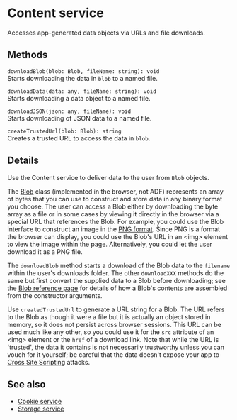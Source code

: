 # Content service

Accesses app-generated data objects via URLs and file downloads.

## Methods

`downloadBlob(blob: Blob, fileName: string): void`<br/>
Starts downloading the data in `blob` to a named file.

`downloadData(data: any, fileName: string): void`<br/>
Starts downloading a data object to a named file.

`downloadJSON(json: any, fileName): void`<br/>
Starts downloading of JSON data to a named file.

`createTrustedUrl(blob: Blob): string`<br/>
Creates a trusted URL to access the data in `blob`.

## Details

Use the Content service to deliver data to the user from `Blob` objects.

The [Blob](https://developer.mozilla.org/en-US/docs/Web/API/Blob) class
(implemented in the browser, not ADF) represents an array of bytes that you can
use to construct and store data in any binary format you choose.
The user can access a Blob either by downloading the byte array as a file or in
some cases by viewing it directly in the browser via a special URL that references
the Blob. For example, you could use the Blob interface to construct an image in the
[PNG format](https://en.wikipedia.org/wiki/Portable_Network_Graphics). Since
PNG is a format the browser can display, you could use the Blob's URL in an
&lt;img&gt; element to view the image within the page. Alternatively, you could let
the user download it as a PNG file.

The `downloadBlob` method starts a download of the Blob data to the `filename`
within the user's downloads folder. The other `downloadXXX` methods do the same
but first convert the supplied data to a Blob before downloading; see the
[Blob reference page](https://developer.mozilla.org/en-US/docs/Web/API/Blob)
for details of how a Blob's contents are assembled from the constructor arguments.

Use `createdTrustedUrl` to generate a URL string for a Blob. The URL refers to
the Blob as though it were a file but it is actually an object stored in memory,
so it does not persist across browser sessions. This URL can be used much like any
other, so you could use it for the `src` attribute of an &lt;img&gt; element or the
`href` of a download link. Note that while the URL is 'trusted', the data it contains
is not necessarily trustworthy unless you can vouch for it yourself; be careful that
the data doesn't expose your app to
[Cross Site Scripting](https://en.wikipedia.org/wiki/Cross-site_scripting)
attacks.

<!-- Don't edit the See also section. Edit seeAlsoGraph.json and run config/generateSeeAlso.js -->
<!-- seealso start -->
## See also

- [Cookie service](cookie.service.md)
- [Storage service](storage.service.md)
<!-- seealso end -->



